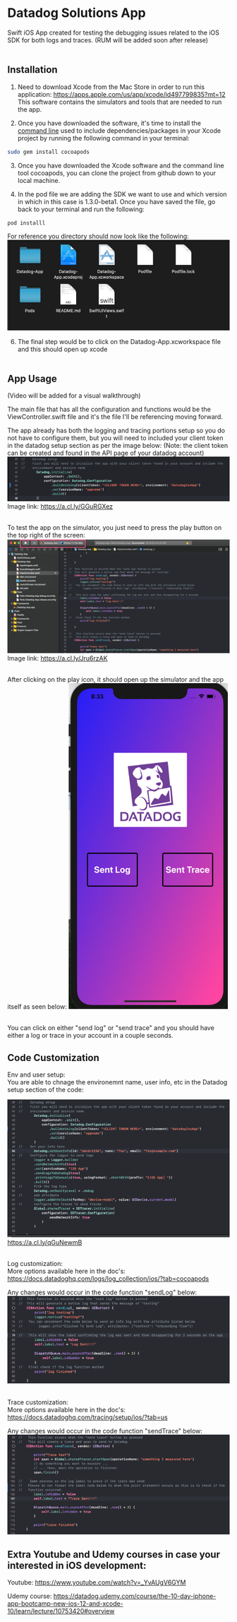 # Datadog Solutions App
Swift iOS App created for testing the debugging issues related to the iOS SDK for both logs and traces. (RUM will be added soon after release) <br />
&nbsp;

## Installation
1) Need to download Xcode from the Mac Store in order to run this application:
https://apps.apple.com/us/app/xcode/id497799835?mt=12
This software contains the simulators and tools that are needed to run the app. 

2) Once you have downloaded the software, it's time to install the [command line](https://guides.cocoapods.org/using/getting-started.html) used to include dependencies/packages in your Xcode project by running the following command in your terminal:

```bash
sudo gem install cocoapods
```

3) Once you have downloaded the Xcode software and the command line tool cocoapods, you can clone the project from github down to your local machine. 

4) In the pod file we are adding the SDK we want to use and which version in which in this case is 1.3.0-beta1. Once you have saved the file, go back to your terminal and run the following:
```podfile
pod installl
```

For reference you directory should now look like the following:
![image](images/filesetup.png)

6) The final step would be to click on the Datadog-App.xcworkspace file and this should open up xcode <br />
&nbsp;

## App Usage
(Video will be added for a visual walkthrough)

The main file that has all the configuration and functions would be the ViewController.swift file and it's the file I'll be referencing moving forward. 

The app already has both the logging and tracing portions setup so you do not have to configure them, but you will need to included your client token in the datadog setup section as per the image below: (Note: the client token can be created and found in the API page of your datadog account)
![token](images/configToken.png)
Image link: https://a.cl.ly/GGuRGXez
 <br />
&nbsp;

To test the app on the simulator, you just need to press the play button on the top right of the screen:
![simulator](images/simulator.png) 
Image link: https://a.cl.ly/Jru6rzAK
<br />
&nbsp;

After clicking on the play icon, it should open up the simulator and the app itself as seen below:
![app](images/app.png)
<br />
&nbsp;

You can click on either "send log" or "send trace" and you should have either a log or trace in your account in a couple seconds. 

## Code Customization

Env and user setup: <br />
You are able to chnage the environemnt name, user info, etc in the Datadog setup section of the code:

![init](images/initialize.png)
https://a.cl.ly/qGuNewmB 
<br />
&nbsp;


Log customization: <br />
More options available here in the doc's: https://docs.datadoghq.com/logs/log_collection/ios/?tab=cocoapods

Any changes would occur in the code function "sendLog" below:
![log](images/logs.png)<br />
&nbsp;

Trace customization: <br />
More options available here in the doc's: https://docs.datadoghq.com/tracing/setup/ios/?tab=us

Any changes would occur in the code function "sendTrace" below:
![log](images/trace.png)

## Extra Youtube and Udemy courses in case your interested in iOS development:
Youtube: https://www.youtube.com/watch?v=_YvAUgV6GYM

Udemy course: https://datadog.udemy.com/course/the-10-day-iphone-app-bootcamp-new-ios-12-and-xcode-10/learn/lecture/10753420#overview

